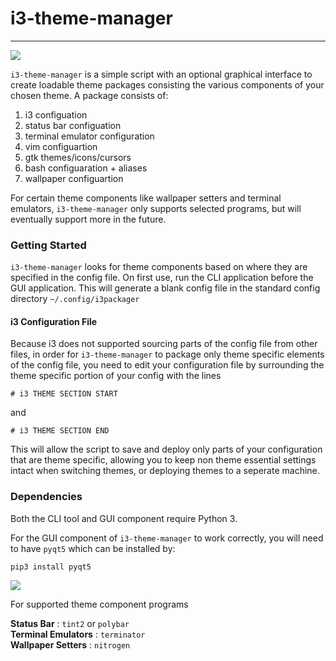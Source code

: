 # i3-theme-manager
----
![](http://i66.tinypic.com/11rvct3.gif)

`i3-theme-manager` is a simple script with an optional graphical interface to create loadable theme packages consisting
the various components of your chosen theme. A package consists of: 
1. i3 configuation 
2. status bar configuation
3. terminal emulator configuration 
4. vim configuartion
5. gtk themes/icons/cursors
6. bash configuaration + aliases
7. wallpaper configuartion

For certain theme components like wallpaper setters and terminal emulators, `i3-theme-manager` only supports selected programs,
but will eventually support more in the future. 

### Getting Started

`i3-theme-manager` looks for theme components based on where they are specified in the config file.
On first use, run the CLI application before the GUI application. This will generate a blank
config file in the standard config directory `~/.config/i3packager`

#### i3 Configuration File

Because i3 does not supported sourcing parts of the config file from other files, in order for
`i3-theme-manager` to package only theme specific elements of the config file, you need to edit 
your configuration file by surrounding the theme specific portion of your config with the lines

`# i3 THEME SECTION START`

and 

`# i3 THEME SECTION END`

This will allow the script to save and deploy only parts of your configuration that are theme 
specific, allowing you to keep non theme essential settings intact when switching themes, or 
deploying themes to a seperate machine.



### Dependencies 

Both the CLI tool and GUI component require Python 3.

For the GUI component of `i3-theme-manager` to work correctly, you will need to have `pyqt5`
which can be installed by:

`pip3 install pyqt5`


![](http://i.imgur.com/5xOYo9X.png)


For supported theme component programs

**Status Bar** : `tint2` or `polybar`<br>
**Terminal Emulators** : `terminator`<br>
**Wallpaper Setters** : `nitrogen`<br>

